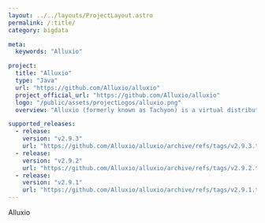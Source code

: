 ```yaml
---
layout: ../../layouts/ProjectLayout.astro
permalink: /:title/
category: bigdata

meta:
  keywords: "Alluxio"

project:
  title: "Alluxio"
  type: "Java"
  url: "https://github.com/Alluxio/alluxio"
  project_official_url: "https://github.com/Alluxio/alluxio"
  logo: "/public/assets/projectLogos/alluxio.png"
  overview: "Alluxio (formerly known as Tachyon) is a virtual distributed storage system. It bridges the gap between computation frameworks and storage systems, enabling computation applications to connect to numerous storage systems through a common interface."

supported_releases:
  - release:
    version: "v2.9.3"
    url: "https://github.com/Alluxio/alluxio/archive/refs/tags/v2.9.3.tar.gz"
  - release:
    version: "v2.9.2"
    url: "https://github.com/Alluxio/alluxio/archive/refs/tags/v2.9.2.tar.gz"
  - release:
    version: "v2.9.1"
    url: "https://github.com/Alluxio/alluxio/archive/refs/tags/v2.9.1.tar.gz"
---
```


<p>Alluxio</p>
